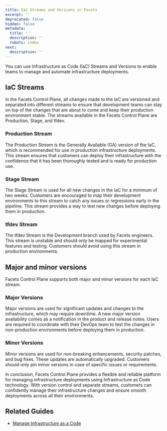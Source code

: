 ```yaml
---
title: IaC Streams and Versions in Facets
excerpt: ''
deprecated: false
hidden: false
metadata:
  title: ''
  description: ''
  robots: index
next:
  description: ''
---
```

You can use Infrastructure as Code (IaC) Streams and Versions to enable teams to manage and automate infrastructure deployments.

## IaC Streams

In the Facets Control Plane, all changes made to the IaC are versioned and separated into different streams to ensure that development teams can stay on top of the changes that are about to come and keep their production environment stable. The streams available in the Facets Control Plane are Production, Stage, and tfdev.

### Production Stream

The Production Stream is the Generally Available (GA) version of the IaC, which is recommended for use in production infrastructure deployments. This stream ensures that customers can deploy their infrastructure with the confidence that it has been thoroughly tested and is ready for production use.

### Stage Stream

The Stage Stream is used for all new changes in the IaC for a minimum of two weeks. Customers are encouraged to map their development environments to this stream to catch any issues or regressions early in the pipeline. This stream provides a way to test new changes before deploying them in production.

### tfdev Stream

The tfdev Stream is the Development branch used by Facets engineers. This stream is unstable and should only be mapped for experimental features and testing. Customers should avoid using this stream in production environments.

## Major and minor versions

Facets Control Plane supports both major and minor versions for each IaC stream.

### Major Versions

Major versions are used for significant updates and changes to the infrastructure, which may require downtime. A new major version availability comes as a notification in the product and release notes. Users are required to coordinate with their DevOps team to test the changes in non-production environments before deploying them in production.

### Minor Versions

Minor versions are used for non-breaking enhancements, security patches, and bug fixes. These updates are automatically upgraded. Customers should only pin minor versions in case of specific issues or requirements.

In conclusion, Facets Control Plane provides a flexible and reliable platform for managing infrastructure deployments using Infrastructure as Code technology. With version control and separate streams, customers can confidently manage their infrastructure changes and ensure smooth deployments across all their environments.

## Related Guides

* [Manage Infrastructure as a Code](doc:manage-iac)
